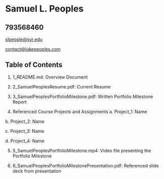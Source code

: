 # Samuel L. Peoples
## 793568460
slpeople@syr.edu

contact@lukepeoples.com

## Table of Contents

1. 1_README.md: Overview Document

2. 2_SamuelPeoplesResume.pdf: Current Resume

3. 3_SamuelPeoplesPortfolioMilestone.pdf: Written Portfolio Milestone Report

4. Referenced Course Projects and Assignments
  a. Project_1: Name
    
  b. Project_2: Name
    
  c. Project_3: Name
   
  d. Project_4: Name
  
5. 5_SamuelPeoplesPortfolioMilestone.mp4: Video file presenting the Portfolio Milestone

6. 6_SamuelPeoplesPortfolioMilestonePresentation.pdf: Referenced slide deck from presentation

